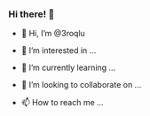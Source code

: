 ### Hi there! 👋

- 👋 Hi, I’m @3roqlu

- 👀 I’m interested in ...

- 🌱 I’m currently learning ...

- 💞️ I’m looking to collaborate on ...

- 📫 How to reach me ...


<!-- 

- 👋 Hi, I’m @3roqlu

- 👀 I’m interested in ...

- 🌱 I’m currently learning ...

- 💞️ I’m looking to collaborate on ...

- 📫 How to reach me ...

-->

